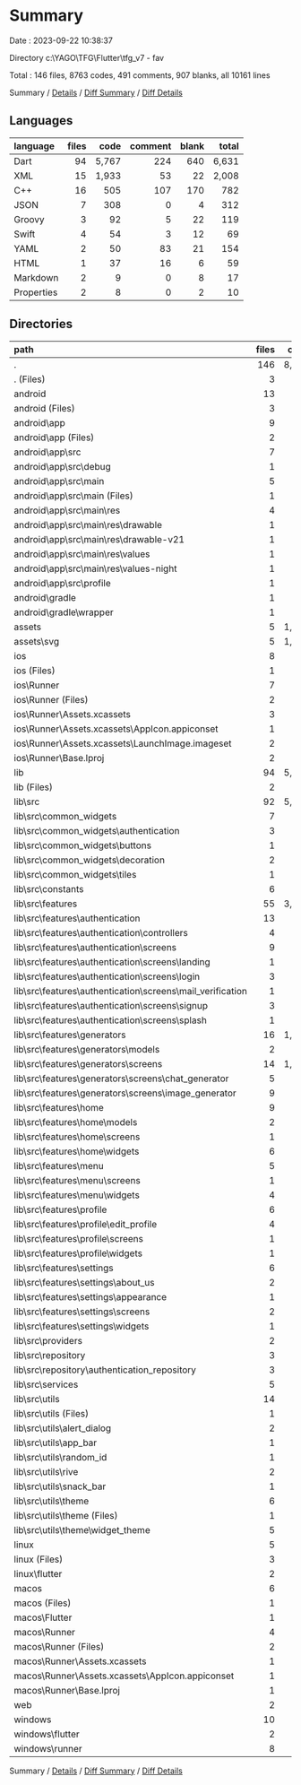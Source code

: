 # Summary

Date : 2023-09-22 10:38:37

Directory c:\\YAGO\\TFG\\Flutter\\tfg_v7 - fav

Total : 146 files,  8763 codes, 491 comments, 907 blanks, all 10161 lines

Summary / [Details](details.md) / [Diff Summary](diff.md) / [Diff Details](diff-details.md)

## Languages
| language | files | code | comment | blank | total |
| :--- | ---: | ---: | ---: | ---: | ---: |
| Dart | 94 | 5,767 | 224 | 640 | 6,631 |
| XML | 15 | 1,933 | 53 | 22 | 2,008 |
| C++ | 16 | 505 | 107 | 170 | 782 |
| JSON | 7 | 308 | 0 | 4 | 312 |
| Groovy | 3 | 92 | 5 | 22 | 119 |
| Swift | 4 | 54 | 3 | 12 | 69 |
| YAML | 2 | 50 | 83 | 21 | 154 |
| HTML | 1 | 37 | 16 | 6 | 59 |
| Markdown | 2 | 9 | 0 | 8 | 17 |
| Properties | 2 | 8 | 0 | 2 | 10 |

## Directories
| path | files | code | comment | blank | total |
| :--- | ---: | ---: | ---: | ---: | ---: |
| . | 146 | 8,763 | 491 | 907 | 10,161 |
| . (Files) | 3 | 56 | 83 | 27 | 166 |
| android | 13 | 211 | 51 | 33 | 295 |
| android (Files) | 3 | 39 | 0 | 10 | 49 |
| android\\app | 9 | 167 | 51 | 22 | 240 |
| android\\app (Files) | 2 | 102 | 5 | 13 | 120 |
| android\\app\\src | 7 | 65 | 46 | 9 | 120 |
| android\\app\\src\\debug | 1 | 5 | 4 | 1 | 10 |
| android\\app\\src\\main | 5 | 55 | 38 | 7 | 100 |
| android\\app\\src\\main (Files) | 1 | 29 | 6 | 1 | 36 |
| android\\app\\src\\main\\res | 4 | 26 | 32 | 6 | 64 |
| android\\app\\src\\main\\res\\drawable | 1 | 4 | 7 | 2 | 13 |
| android\\app\\src\\main\\res\\drawable-v21 | 1 | 4 | 7 | 2 | 13 |
| android\\app\\src\\main\\res\\values | 1 | 9 | 9 | 1 | 19 |
| android\\app\\src\\main\\res\\values-night | 1 | 9 | 9 | 1 | 19 |
| android\\app\\src\\profile | 1 | 5 | 4 | 1 | 10 |
| android\\gradle | 1 | 5 | 0 | 1 | 6 |
| android\\gradle\\wrapper | 1 | 5 | 0 | 1 | 6 |
| assets | 5 | 1,464 | 5 | 10 | 1,479 |
| assets\\svg | 5 | 1,464 | 5 | 10 | 1,479 |
| ios | 8 | 229 | 2 | 9 | 240 |
| ios (Files) | 1 | 7 | 0 | 0 | 7 |
| ios\\Runner | 7 | 222 | 2 | 9 | 233 |
| ios\\Runner (Files) | 2 | 13 | 0 | 3 | 16 |
| ios\\Runner\\Assets.xcassets | 3 | 148 | 0 | 4 | 152 |
| ios\\Runner\\Assets.xcassets\\AppIcon.appiconset | 1 | 122 | 0 | 1 | 123 |
| ios\\Runner\\Assets.xcassets\\LaunchImage.imageset | 2 | 26 | 0 | 3 | 29 |
| ios\\Runner\\Base.lproj | 2 | 61 | 2 | 2 | 65 |
| lib | 94 | 5,767 | 224 | 640 | 6,631 |
| lib (Files) | 2 | 98 | 14 | 13 | 125 |
| lib\\src | 92 | 5,669 | 210 | 627 | 6,506 |
| lib\\src\\common_widgets | 7 | 251 | 1 | 28 | 280 |
| lib\\src\\common_widgets\\authentication | 3 | 137 | 1 | 15 | 153 |
| lib\\src\\common_widgets\\buttons | 1 | 21 | 0 | 3 | 24 |
| lib\\src\\common_widgets\\decoration | 2 | 48 | 0 | 6 | 54 |
| lib\\src\\common_widgets\\tiles | 1 | 45 | 0 | 4 | 49 |
| lib\\src\\constants | 6 | 260 | 21 | 31 | 312 |
| lib\\src\\features | 55 | 3,792 | 70 | 386 | 4,248 |
| lib\\src\\features\\authentication | 13 | 908 | 55 | 101 | 1,064 |
| lib\\src\\features\\authentication\\controllers | 4 | 173 | 19 | 29 | 221 |
| lib\\src\\features\\authentication\\screens | 9 | 735 | 36 | 72 | 843 |
| lib\\src\\features\\authentication\\screens\\landing | 1 | 135 | 5 | 12 | 152 |
| lib\\src\\features\\authentication\\screens\\login | 3 | 221 | 7 | 20 | 248 |
| lib\\src\\features\\authentication\\screens\\mail_verification | 1 | 99 | 0 | 6 | 105 |
| lib\\src\\features\\authentication\\screens\\signup | 3 | 235 | 24 | 24 | 283 |
| lib\\src\\features\\authentication\\screens\\splash | 1 | 45 | 0 | 10 | 55 |
| lib\\src\\features\\generators | 16 | 1,231 | 12 | 132 | 1,375 |
| lib\\src\\features\\generators\\models | 2 | 42 | 6 | 9 | 57 |
| lib\\src\\features\\generators\\screens | 14 | 1,189 | 6 | 123 | 1,318 |
| lib\\src\\features\\generators\\screens\\chat_generator | 5 | 478 | 6 | 52 | 536 |
| lib\\src\\features\\generators\\screens\\image_generator | 9 | 711 | 0 | 71 | 782 |
| lib\\src\\features\\home | 9 | 615 | 0 | 58 | 673 |
| lib\\src\\features\\home\\models | 2 | 8 | 0 | 4 | 12 |
| lib\\src\\features\\home\\screens | 1 | 115 | 0 | 11 | 126 |
| lib\\src\\features\\home\\widgets | 6 | 492 | 0 | 43 | 535 |
| lib\\src\\features\\menu | 5 | 303 | 0 | 33 | 336 |
| lib\\src\\features\\menu\\screens | 1 | 119 | 0 | 14 | 133 |
| lib\\src\\features\\menu\\widgets | 4 | 184 | 0 | 19 | 203 |
| lib\\src\\features\\profile | 6 | 428 | 1 | 34 | 463 |
| lib\\src\\features\\profile\\edit_profile | 4 | 267 | 1 | 23 | 291 |
| lib\\src\\features\\profile\\screens | 1 | 138 | 0 | 8 | 146 |
| lib\\src\\features\\profile\\widgets | 1 | 23 | 0 | 3 | 26 |
| lib\\src\\features\\settings | 6 | 307 | 2 | 28 | 337 |
| lib\\src\\features\\settings\\about_us | 2 | 89 | 0 | 8 | 97 |
| lib\\src\\features\\settings\\appearance | 1 | 72 | 0 | 8 | 80 |
| lib\\src\\features\\settings\\screens | 2 | 104 | 0 | 9 | 113 |
| lib\\src\\features\\settings\\widgets | 1 | 42 | 2 | 3 | 47 |
| lib\\src\\providers | 2 | 106 | 34 | 27 | 167 |
| lib\\src\\repository | 3 | 251 | 19 | 35 | 305 |
| lib\\src\\repository\\authentication_repository | 3 | 251 | 19 | 35 | 305 |
| lib\\src\\services | 5 | 307 | 38 | 56 | 401 |
| lib\\src\\utils | 14 | 702 | 27 | 64 | 793 |
| lib\\src\\utils (Files) | 1 | 21 | 0 | 5 | 26 |
| lib\\src\\utils\\alert_dialog | 2 | 262 | 0 | 8 | 270 |
| lib\\src\\utils\\app_bar | 1 | 103 | 0 | 10 | 113 |
| lib\\src\\utils\\random_id | 1 | 40 | 0 | 2 | 42 |
| lib\\src\\utils\\rive | 2 | 24 | 0 | 8 | 32 |
| lib\\src\\utils\\snack_bar | 1 | 54 | 3 | 4 | 61 |
| lib\\src\\utils\\theme | 6 | 198 | 24 | 27 | 249 |
| lib\\src\\utils\\theme (Files) | 1 | 56 | 15 | 13 | 84 |
| lib\\src\\utils\\theme\\widget_theme | 5 | 142 | 9 | 14 | 165 |
| linux | 5 | 94 | 27 | 38 | 159 |
| linux (Files) | 3 | 86 | 18 | 27 | 131 |
| linux\\flutter | 2 | 8 | 9 | 11 | 28 |
| macos | 6 | 460 | 3 | 12 | 475 |
| macos (Files) | 1 | 7 | 0 | 0 | 7 |
| macos\\Flutter | 1 | 22 | 3 | 4 | 29 |
| macos\\Runner | 4 | 431 | 0 | 8 | 439 |
| macos\\Runner (Files) | 2 | 20 | 0 | 6 | 26 |
| macos\\Runner\\Assets.xcassets | 1 | 68 | 0 | 1 | 69 |
| macos\\Runner\\Assets.xcassets\\AppIcon.appiconset | 1 | 68 | 0 | 1 | 69 |
| macos\\Runner\\Base.lproj | 1 | 343 | 0 | 1 | 344 |
| web | 2 | 72 | 16 | 7 | 95 |
| windows | 10 | 410 | 80 | 131 | 621 |
| windows\\flutter | 2 | 14 | 9 | 11 | 34 |
| windows\\runner | 8 | 396 | 71 | 120 | 587 |

Summary / [Details](details.md) / [Diff Summary](diff.md) / [Diff Details](diff-details.md)